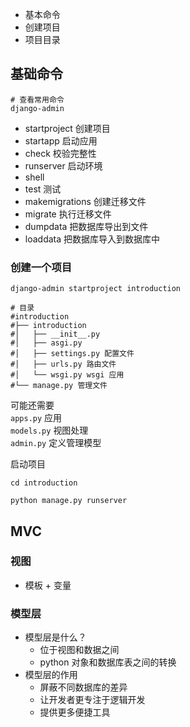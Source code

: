 
- 基本命令
- 创建项目
- 项目目录


## 基础命令

```shell
# 查看常用命令
django-admin
```

- startproject 创建项目
- startapp 启动应用
- check 校验完整性
- runserver 启动环境
- shell 
- test 测试
- makemigrations 创建迁移文件
- migrate 执行迁移文件
- dumpdata 把数据库导出到文件
- loaddata 把数据库导入到数据库中

### 创建一个项目

```shell
django-admin startproject introduction

# 目录
#introduction
#├── introduction
#│   ├── __init__.py
#│   ├── asgi.py
#│   ├── settings.py 配置文件
#│   ├── urls.py 路由文件
#│   └── wsgi.py wsgi 应用
#└── manage.py 管理文件
```

可能还需要   
`apps.py` 应用  
`models.py` 视图处理  
`admin.py` 定义管理模型

启动项目
```shell
cd introduction

python manage.py runserver
```



## MVC


### 视图

- 模板 + 变量

### 模型层
- 模型层是什么？
    - 位于视图和数据之间
    - python 对象和数据库表之间的转换
- 模型层的作用
    - 屏蔽不同数据库的差异
    - 让开发者更专注于逻辑开发 
    - 提供更多便捷工具